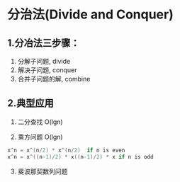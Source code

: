 # 分治法(Divide and Conquer)

## 1.分冶法三步骤：

1. 分解子问题, divide
2. 解决子问题, conquer
3. 合并子问题的解, combine

## 2.典型应用

1. 二分查找 O(lgn)

2. 乘方问题 O(lgn)

```C
x^n = x^(n/2) * x^(n/2)  if n is even
x^n = x^((n-1)/2) * x((n-1)/2) * x if n is odd
```

3. 斐波那契数列问题


